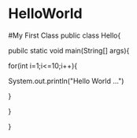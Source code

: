 # HelloWorld
#My First Class
public class Hello{

  pubilc static void main(String[] args){
  
  for(int i=1;i<=10;i++){
  
  System.out.println("Hello World ...")
  
  }
  
 }
 
 }
 
  
